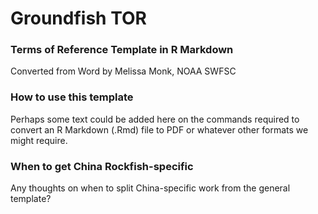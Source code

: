 # Groundfish TOR #

### Terms of Reference Template in R Markdown

Converted from Word by Melissa Monk, NOAA SWFSC

### How to use this template

Perhaps some text could be added here on the commands required to convert an R Markdown (.Rmd) file to PDF or whatever other formats we might require.

### When to get China Rockfish-specific

Any thoughts on when to split China-specific work from the general template?